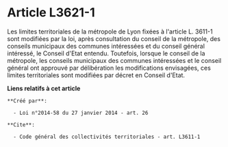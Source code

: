 # Article L3621-1

Les limites territoriales de la métropole de Lyon fixées à l'article L. 3611-1 sont modifiées par la loi, après consultation
du conseil de la métropole, des conseils municipaux des communes intéressées et du conseil général intéressé, le Conseil
d'Etat entendu. Toutefois, lorsque le conseil de la métropole, les conseils municipaux des communes intéressées et le conseil
général ont approuvé par délibération les modifications envisagées, ces limites territoriales sont modifiées par décret en
Conseil d'Etat.

**Liens relatifs à cet article**

	**Créé par**:

	  - Loi n°2014-58 du 27 janvier 2014 - art. 26

	**Cite**:

	  - Code général des collectivités territoriales - art. L3611-1
